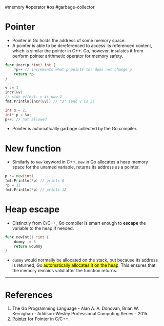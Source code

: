 #memory #operator #os #garbage-collector 

# Pointer
- Pointer in Go holds the address of some memory space.
- A pointer is able to be dereferenced to access its referenced content, which is similar the pointer in C++. Go, however, insulates it from perform pointer arithmetic operator for memory safety.
```Go title='Pointer in Go example'
func incr(p *int) int {
	*p++ // increments what p points to; does not change p
	return *p
}
...
v := 1
incr(&v)
// side effect: v is now 2
fmt.Println(incr(&v)) // "3" (and v is 3)
```

```Go title='Pointer arithmetic is not allowed in Go'
int x = 2;
int* p = &x;
p++; // not allowed
```
- Pointer is automatically garbage collected by the Go compiler.

# New function
- Similarly to `new` keyword in C++, `new` in Go allocates a heap memory space for the unamed variable, returns its address as a pointer.
```Go title='new function in Go'
p := new(int)
fmt.Println(*p) // prints 0
*p = 12
fmt.Println(*p) // prints 12
```

# Heap escape
- Distinctly from C/C++, Go compiler is smart enough to **escape** the variable to the heap if needed.
```Go title='Heap escape to avoid dangling reference in Go'
func newInt() *int {
	dummy := 3
	return &dummy
}
```
-  `dummy` would normally be allocated on the stack, but because its address is returned, Go <mark class="hltr-yellow">automatically allocates it on the heap</mark>. This ensures that the memory remains valid after the function returns.
--- 
# References
1. The Go Programming Language - Alan A. A. Donovan, Brian W. Kernighan - Addison-Wesley Professional Computing Series - 2015.
2. [Pointer](programming/cpp/fundamentals/Pointer.md) for Pointer in C/C++.

